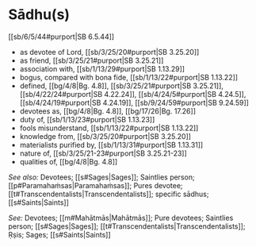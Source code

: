 # Sādhu(s)

[[sb/6/5/44#purport|SB 6.5.44]]

* as devotee of Lord, [[sb/3/25/20#purport|SB 3.25.20]]
* as friend, [[sb/3/25/21#purport|SB 3.25.21]]
* association with, [[sb/1/13/29#purport|SB 1.13.29]]
* bogus, compared with bona fide, [[sb/1/13/22#purport|SB 1.13.22]]
* defined, [[bg/4/8|Bg. 4.8]], [[sb/3/25/21#purport|SB 3.25.21]], [[sb/4/22/24#purport|SB 4.22.24]], [[sb/4/24/5#purport|SB 4.24.5]], [[sb/4/24/19#purport|SB 4.24.19]], [[sb/9/24/59#purport|SB 9.24.59]]
* devotees as, [[bg/4/8|Bg. 4.8]], [[bg/17/26|Bg. 17.26]]
* duty of, [[sb/1/13/23#purport|SB 1.13.23]]
* fools misunderstand, [[sb/1/13/22#purport|SB 1.13.22]]
* knowledge from, [[sb/3/25/20#purport|SB 3.25.20]]
* materialists purified by, [[sb/1/13/31#purport|SB 1.13.31]]
* nature of, [[sb/3/25/21-23#purport|SB 3.25.21-23]]
* qualities of, [[bg/4/8|Bg. 4.8]]

*See also:* Devotees; [[s#Sages|Sages]]; Saintlies person; [[p#Paramahaṁsas|Paramahaṁsas]]; Pures devotee; [[t#Transcendentalists|Transcendentalists]]; specific sādhus; [[s#Saints|Saints]]

*See:* Devotees; [[m#Mahātmās|Mahātmās]]; Pure devotees; Saintlies person; [[s#Sages|Sages]]; [[t#Transcendentalists|Transcendentalists]]; Ṛṣis; Sages; [[s#Saints|Saints]]
